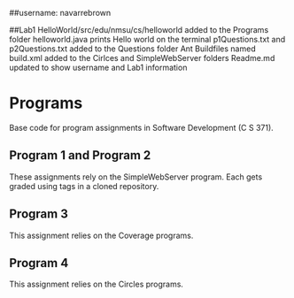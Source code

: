 ##username: navarrebrown

##Lab1
HelloWorld/src/edu/nmsu/cs/helloworld added to the Programs folder
helloworld.java prints Hello world on the terminal
p1Questions.txt and p2Questions.txt added to the Questions folder
Ant Buildfiles named build.xml added to the Cirlces and SimpleWebServer folders
Readme.md updated to show username and Lab1 information

# Programs
Base code for program assignments in Software Development (C S 371).

## Program 1 and Program 2
These assignments rely on the SimpleWebServer program. Each gets graded using tags in a cloned repository.

## Program 3
This assignment relies on the Coverage programs.

## Program 4
This assignment relies on the Circles programs.
